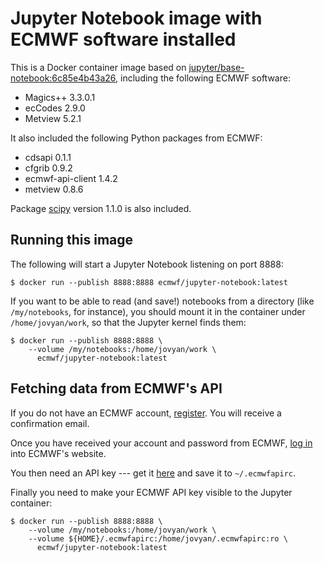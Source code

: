 # Jupyter Notebook image with ECMWF software installed

This is a Docker container image based on
[jupyter/base-notebook:6c85e4b43a26](https://hub.docker.com/r/jupyter/base-notebook/),
including the following ECMWF software:

* Magics++ 3.3.0.1
* ecCodes 2.9.0
* Metview 5.2.1

It also included the following Python packages from ECMWF:

* cdsapi 0.1.1
* cfgrib 0.9.2
* ecmwf-api-client 1.4.2
* metview 0.8.6

Package [scipy](https://www.scipy.org/) version 1.1.0 is also
included.


## Running this image

The following will start a Jupyter Notebook listening on port 8888:

```
$ docker run --publish 8888:8888 ecmwf/jupyter-notebook:latest
```

If you want to be able to read (and save!) notebooks from a directory
(like `/my/notebooks`, for instance), you should mount it in the
container under `/home/jovyan/work`, so that the Jupyter kernel finds them:

```
$ docker run --publish 8888:8888 \
    --volume /my/notebooks:/home/jovyan/work \
      ecmwf/jupyter-notebook:latest
```


## Fetching data from ECMWF's API

If you do not have an ECMWF account,
[register](https://apps.ecmwf.int/registration/). You will receive a
confirmation email.

Once you have received your account and password from ECMWF, [log
in](https://apps.ecmwf.int/auth/login/) into ECMWF's website.

You then need an API key --- get it
[here](https://api.ecmwf.int/v1/key/) and save it to `~/.ecmwfapirc`.

Finally you need to make your ECMWF API key visible to the Jupyter
container:

```
$ docker run --publish 8888:8888 \
    --volume /my/notebooks:/home/jovyan/work \
    --volume ${HOME}/.ecmwfapirc:/home/jovyan/.ecmwfapirc:ro \
      ecmwf/jupyter-notebook:latest
```
